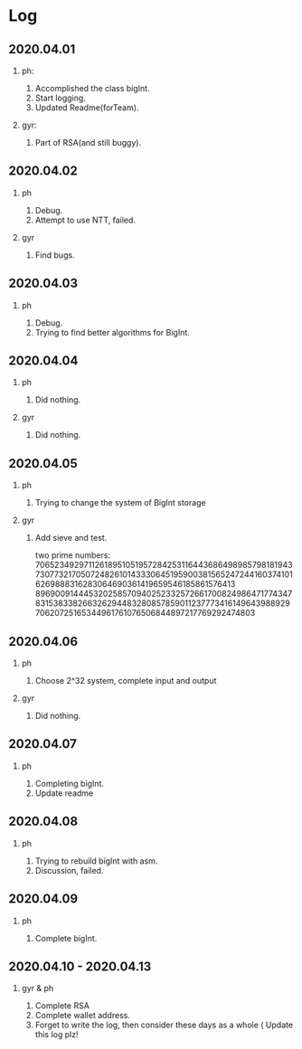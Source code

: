 # Log

## 2020.04.01

1. ph:

   1. Accomplished the class bigInt.
   2. Start logging.
   3. Updated Readme(forTeam).

2. gyr:

   1. Part of RSA(and still buggy).

## 2020.04.02

1. ph

   1. Debug.
   2. Attempt to use NTT, failed.

2. gyr

   1. Find bugs.

## 2020.04.03

1. ph

   1. Debug.
   2. Trying to find better algorithms for BigInt.

## 2020.04.04

1. ph

   1. Did nothing.

2. gyr

   1. Did nothing.

## 2020.04.05

1. ph

   1. Trying to change the system of BigInt storage

2.  gyr
    1. Add sieve and test.

       two prime numbers: 70652349297112618951051957284253116443686498985798181943730773217050724826101433306451959003815652472441603741016269888316283064690361419659546185861576413
       89690091444532025857094025233257266170082498647177434783153833826632629448328085785901123777341614964398892970620725165344961761076506844897217769292474803

## 2020.04.06

1. ph

   1. Choose 2^32 system, complete input and output

2. gyr

   1. Did nothing.

## 2020.04.07

1. ph

   1. Completing bigInt.
   2. Update readme

## 2020.04.08

1. ph

   1. Trying to rebuild bigInt with asm.
   2. Discussion, failed.

## 2020.04.09

1. ph

   1. Complete bigInt.

## 2020.04.10 - 2020.04.13

1. gyr & ph

   1. Complete RSA
   2. Complete wallet address.
   3. Forget to write the log, then consider these days as a whole (
Update this log plz!

